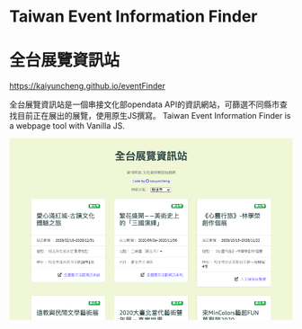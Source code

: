 # Taiwan Event Information Finder
# 全台展覽資訊站

https://kaiyuncheng.github.io/eventFinder

全台展覽資訊站是一個串接文化部opendata API的資訊網站，可篩選不同縣市查找目前正在展出的展覽，使用原生JS撰寫。
Taiwan Event Information Finder is a webpage tool with Vanilla JS.

![Taiwan Event Information Finder](img/EventFinder.png)
